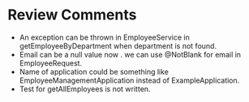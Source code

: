 # Review Comments

* An exception can be thrown in EmployeeService in getEmployeeByDepartment when department is not found.
* Email can be a null value now . we can use @NotBlank for email in EmployeeRequest.
* Name of application could be something like EmployeeManagementApplication instead of ExampleApplication.
* Test for getAllEmployees is not written.